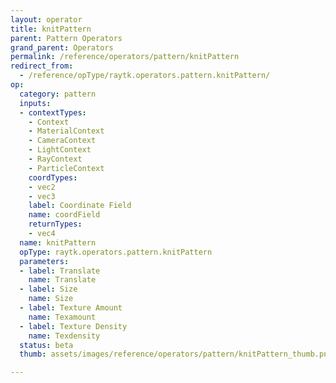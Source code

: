 ```yaml
---
layout: operator
title: knitPattern
parent: Pattern Operators
grand_parent: Operators
permalink: /reference/operators/pattern/knitPattern
redirect_from:
  - /reference/opType/raytk.operators.pattern.knitPattern/
op:
  category: pattern
  inputs:
  - contextTypes:
    - Context
    - MaterialContext
    - CameraContext
    - LightContext
    - RayContext
    - ParticleContext
    coordTypes:
    - vec2
    - vec3
    label: Coordinate Field
    name: coordField
    returnTypes:
    - vec4
  name: knitPattern
  opType: raytk.operators.pattern.knitPattern
  parameters:
  - label: Translate
    name: Translate
  - label: Size
    name: Size
  - label: Texture Amount
    name: Texamount
  - label: Texture Density
    name: Texdensity
  status: beta
  thumb: assets/images/reference/operators/pattern/knitPattern_thumb.png

---
```

